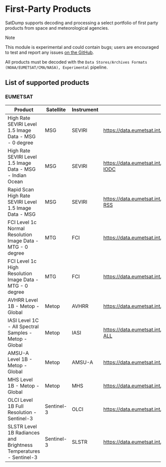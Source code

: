 # First-Party Products

SatDump supports decoding and processing a select portfolio of first party products from space and meteorological agencies.

> [!note]
> This module is experimental and could contain bugs; users are encouraged to test and report any issues [on the GitHub](https://github.com/SatDump/SatDump/issues).

All products must be decoded with the `Data Stores/Archives Formats (NOAA/EUMETSAT/CMA/NASA), Experimental` pipeline.

## List of supported products

### EUMETSAT

| Product                                                           | Satellite  | Instrument | Link                                                           | Notes |
|-------------------------------------------------------------------|------------|------------|----------------------------------------------------------------|-------|
| High Rate SEVIRI Level 1.5 Image Data - MSG - 0 degree            | MSG        | SEVIRI     | https://data.eumetsat.int/product/EO:EUM:DAT:MSG:HRSEVIRI      |       |
| High Rate SEVIRI Level 1.5 Image Data - MSG - Indian Ocean        | MSG        | SEVIRI     | https://data.eumetsat.int/product/EO:EUM:DAT:MSG:HRSEVIRI-IODC |       |
| Rapid Scan High Rate SEVIRI Level 1.5 Image Data - MSG            | MSG        | SEVIRI     | https://data.eumetsat.int/product/EO:EUM:DAT:MSG:MSG15-RSS     |       |
| FCI Level 1c Normal Resolution Image Data - MTG - 0 degree        | MTG        | FCI        | https://data.eumetsat.int/product/EO:EUM:DAT:0662              |       |
| FCI Level 1c High Resolution Image Data - MTG - 0 degree          | MTG        | FCI        | https://data.eumetsat.int/product/EO:EUM:DAT:0665              |       |
| AVHRR Level 1B - Metop - Global                                   | Metop      | AVHRR      | https://data.eumetsat.int/product/EO:EUM:DAT:METOP:AVHRRL1     |       |
| IASI Level 1C - All Spectral Samples - Metop - Global             | Metop      | IASI       | https://data.eumetsat.int/product/EO:EUM:DAT:METOP:IASIL1C-ALL |       |
| AMSU-A Level 1B - Metop - Global                                  | Metop      | AMSU-A     | https://data.eumetsat.int/product/EO:EUM:DAT:METOP:AMSUL1      |       |
| MHS Level 1B - Metop - Global                                     | Metop      | MHS        | https://data.eumetsat.int/product/EO:EUM:DAT:METOP:MHSL1       |       |
| OLCI Level 1B Full Resolution - Sentinel-3                        | Sentinel-3 | OLCI       | https://data.eumetsat.int/product/EO:EUM:DAT:0409              |       |
| SLSTR Level 1B Radiances and Brightness Temperatures - Sentinel-3 | Sentinel-3 | SLSTR      | https://data.eumetsat.int/data/map/EO:EUM:DAT:0411             |       |